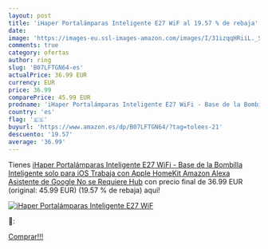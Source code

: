 ```yaml
---
layout: post
title: 'iHaper Portalámparas Inteligente E27 WiF al 19.57 % de rebaja'
date: 
image: 'https://images-eu.ssl-images-amazon.com/images/I/31izqqHRiiL._SL200_.jpg'
comments: true
category: ofertas
author: ring
slug: 'B07LFTGN64-es'
actualPrice: 36.99 EUR
currency: EUR
price: 36.99
comparePrice: 45.99 EUR
prodname: 'iHaper Portalámparas Inteligente E27 WiFi - Base de la Bombilla Inteligente  solo para iOS   Trabaja con Apple HomeKit  Amazon Alexa  Asistente de Google  No se Requiere Hub'
country: 'es'
flag: '🇪🇸'
buyurl: 'https://www.amazon.es/dp/B07LFTGN64/?tag=tolees-21'
descuento: '19.57'
average: '36.99'
---
```


Tienes [iHaper Portalámparas Inteligente E27 WiFi - Base de la Bombilla Inteligente  solo para iOS   Trabaja con Apple HomeKit  Amazon Alexa  Asistente de Google  No se Requiere Hub](https://www.amazon.es/dp/B07LFTGN64/?tag=tolees-21) con precio final de  36.99 EUR (original: 45.99 EUR) (19.57 %  de rebaja) aqui!

[![iHaper Portalámparas Inteligente E27 WiF](https://images-eu.ssl-images-amazon.com/images/I/31izqqHRiiL._SL200_.jpg)](https://www.amazon.es/dp/B07LFTGN64/?tag=tolees-21)

🔎:


[Comprar!!!](https://www.amazon.es/dp/B07LFTGN64/?tag=tolees-21)
